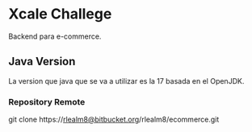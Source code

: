 # Xcale Challege #

Backend para e-commerce.

## Java Version
La version que java que se va a utilizar es la 17 basada en el OpenJDK.

### Repository Remote ###
git clone https://rlealm8@bitbucket.org/rlealm8/ecommerce.git
